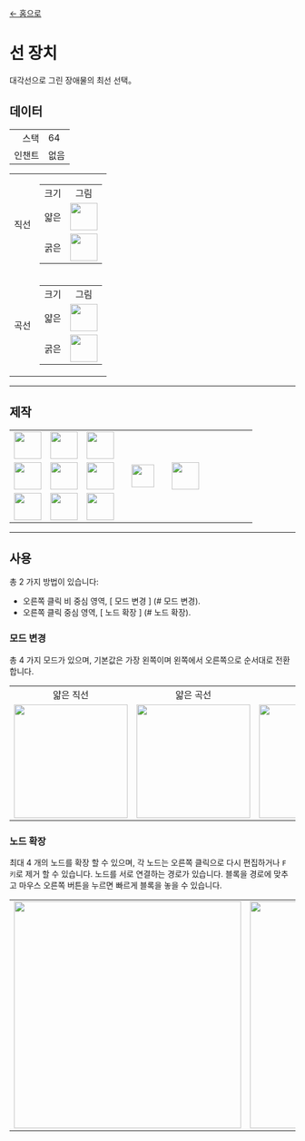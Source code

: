 [← 홈으로](../)
# 선 장치
대각선으로 그린 장애물의 최선 선택。

## 데이터
<table>
    <tr><td align="end">스택</td><td>64</td></tr>
    <tr><td align="end">인챈트</td><td>없음</td></tr>
</table>
<table>
    <tr>
        <td align="center">직선</td>
        <td>
            <table>
                <tr><td align="center">크기</td><td align="center">그림</td></tr>
                <tr><td align="center">얇은</td><td><img src="https://i.imgur.com/hhI9h1R.png" height="48"/></td></tr>
                <tr><td align="center">굵은</td><td><img src="https://i.imgur.com/SJBTnkG.png" height="48"/></td></tr>
            </table>
        </td>
    </tr>
    <tr>
        <td align="center">곡선</td>
        <td>
            <table>
                <tr><td align="center">크기</td><td align="center">그림</td></tr>
                <tr><td align="center">얇은</td><td><img src="https://i.imgur.com/d3Qzrtq.png" height="48"/></td></tr>
                <tr><td align="center">굵은</td><td><img src="https://i.imgur.com/PiWyIRO.png" height="48"/></td></tr>
            </table>
        </td>
    </tr>
</table>

---

## 제작
<table>
    <tr><td><img src="https://i.imgur.com/FzeH8zW.png" width="48"/></td><td><img src="https://i.imgur.com/GkMJMSS.png" width="48"/></td><td><img src="https://i.imgur.com/FzeH8zW.png" width="48"/></td><td colspan="3"></td></tr>
    <tr><td><img src="https://i.imgur.com/GkMJMSS.png" width="48"/></td><td><img src="https://i.imgur.com/hhnlgTn.png" width="48"/></td><td><img src="https://i.imgur.com/GkMJMSS.png" width="48"/></td><td width="70" align="center"><img src="https://i.imgur.com/VE0KqIE.png" width="40"/></td><td><img src="https://i.imgur.com/hhI9h1R.png" width="48"/></td><td width="70"></td></tr>
    <tr><td><img src="https://i.imgur.com/FzeH8zW.png" width="48"/></td><td><img src="https://i.imgur.com/GkMJMSS.png" width="48"/></td><td><img src="https://i.imgur.com/FzeH8zW.png" width="48"/></td><td colspan="3"></td></tr>
</table>

---

## 사용
총 2 가지 방법이 있습니다:
- 오른쪽 클릭 비 중심 영역, [ 모드 변경 ] (# 모드 변경).
- 오른쪽 클릭 중심 영역, [ 노드 확장 ] (# 노드 확장).

### 모드 변경
총 4 가지 모드가 있으며, 기본값은 가장 왼쪽이며 왼쪽에서 오른쪽으로 순서대로 전환합니다.
<table>
    <tr>
        <td align="center">얇은 직선</td>
        <td align="center">얇은 곡선</td>
        <td align="center">굵은 직선</td>
        <td align="center">굵은 곡선</td>
    </tr>
    <tr>
        <td><img src="https://i.imgur.com/nZBnJ5V.png" width="200"/></td>
        <td><img src="https://i.imgur.com/vY8uPDN.png" width="200"/></td>
        <td><img src="https://i.imgur.com/e39eLW7.png" width="200"/></td>
        <td><img src="https://i.imgur.com/tHV19LF.png" width="200"/></td>
    </tr>
</table>

### 노드 확장
최대 4 개의 노드를 확장 할 수 있으며, 각 노드는 오른쪽 클릭으로 다시 편집하거나 ` F 키 `로 제거 할 수 있습니다.
노드를 서로 연결하는 경로가 있습니다. 블록을 경로에 맞추고 마우스 오른쪽 버튼을 누르면 빠르게 블록을 놓을 수 있습니다.
<table>
    <tr><td><img src="https://i.imgur.com/tHV19LF.png" width="400"/></td><td><img src="https://i.imgur.com/IT7G4E9.png" width="400"/></td></tr>
</table>
